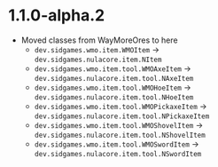# 1.1.0-alpha.2

- Moved classes from WayMoreOres to here
  - `dev.sidgames.wmo.item.WMOItem` -> `dev.sidgames.nulacore.item.NItem`
  - `dev.sidgames.wmo.item.tool.WMOAxeItem` -> `dev.sidgames.nulacore.item.tool.NAxeItem`
  - `dev.sidgames.wmo.item.tool.WMOHoeItem` -> `dev.sidgames.nulacore.item.tool.NHoeItem`
  - `dev.sidgames.wmo.item.tool.WMOPickaxeItem` -> `dev.sidgames.nulacore.item.tool.NPickaxeItem`
  - `dev.sidgames.wmo.item.tool.WMOShovelItem` -> `dev.sidgames.nulacore.item.tool.NShovelItem`
  - `dev.sidgames.wmo.item.tool.WMOSwordItem` -> `dev.sidgames.nulacore.item.tool.NSwordItem`